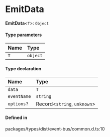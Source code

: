# EmitData

 **EmitData**<`T`\>: `Object`

#### Type parameters

| Name | Type |
| :------ | :------ |
| `T` | `object` |

#### Type declaration

| Name | Type |
| :------ | :------ |
| `data` | `T` |
| `eventName` | `string` |
| `options?` | Record<`string`, `unknown`\> |

#### Defined in

packages/types/dist/event-bus/common.d.ts:10
